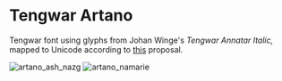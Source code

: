 # Tengwar Artano
Tengwar font using glyphs from Johan Winge's *Tengwar Annatar Italic,* mapped to Unicode according to [this](https://freetengwar.sourceforge.net/mapping.html) proposal.

![artano_ash_nazg](https://user-images.githubusercontent.com/16606427/192171201-2edbcf80-11ce-4636-9b3c-2ab4f6a04ceb.png)
![artano_namarie](https://user-images.githubusercontent.com/16606427/192171202-3ae8ab0f-ffcc-4564-907b-5461870dccc1.png)
